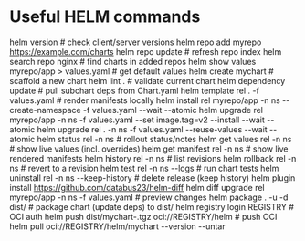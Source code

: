 # Useful HELM commands

helm version                                  # check client/server versions
helm repo add myrepo https://example.com/charts
helm repo update                              # refresh repo index
helm search repo nginx                        # find charts in added repos
helm show values myrepo/app > values.yaml     # get default values
helm create mychart                           # scaffold a new chart
helm lint .                                   # validate current chart
helm dependency update                        # pull subchart deps from Chart.yaml
helm template rel . -f values.yaml            # render manifests locally
helm install rel myrepo/app -n ns --create-namespace -f values.yaml --wait --atomic
helm upgrade rel myrepo/app -n ns -f values.yaml --set image.tag=v2 --install --wait --atomic
helm upgrade rel . -n ns -f values.yaml --reuse-values --wait --atomic
helm status rel -n ns                         # rollout status/notes
helm get values rel -n ns                     # show live values (incl. overrides)
helm get manifest rel -n ns                   # show live rendered manifests
helm history rel -n ns                        # list revisions
helm rollback rel <REV> -n ns                 # revert to a revision
helm test rel -n ns --logs                    # run chart tests
helm uninstall rel -n ns --keep-history       # delete release (keep history)
helm plugin install https://github.com/databus23/helm-diff
helm diff upgrade rel myrepo/app -n ns -f values.yaml  # preview changes
helm package . -u -d dist/                    # package chart (update deps) to dist/
helm registry login REGISTRY                  # OCI auth
helm push dist/mychart-<VER>.tgz oci://REGISTRY/helm   # push OCI
helm pull oci://REGISTRY/helm/mychart --version <VER> --untar

